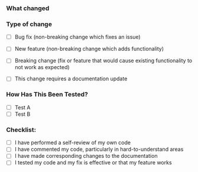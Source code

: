### What changed
<!---
Include a summary of the change and which issue is fixed. 
Please also include relevant motivation and context.
--->


### Type of change
<!--- Delete options that are not relevant. --->

- [ ] Bug fix (non-breaking change which fixes an issue)
- [ ] New feature (non-breaking change which adds functionality)
- [ ] Breaking change (fix or feature that would cause existing functionality to not work as expected)
- [ ] This change requires a documentation update


### How Has This Been Tested?
<!--- Describe the tests that you ran to verify your changes. --->

- [ ] Test A
- [ ] Test B

### Checklist:

- [ ] I have performed a self-review of my own code
- [ ] I have commented my code, particularly in hard-to-understand areas
- [ ] I have made corresponding changes to the documentation
- [ ] I tested my code and my fix is effective or that my feature works
